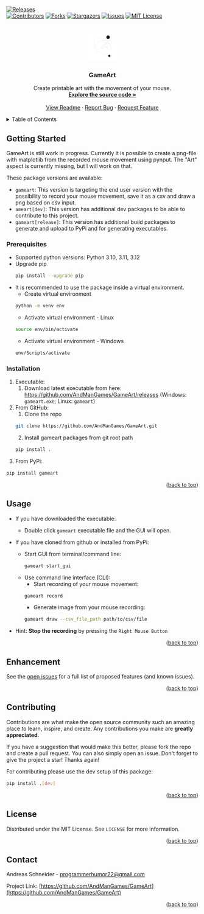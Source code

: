 <a name="readme-top"></a>

<!-- PROJECT SHIELDS -->
[![Releases][releases-shield]][releases-url] \
[![Contributors][contributors-shield]][contributors-url]
[![Forks][forks-shield]][forks-url]
[![Stargazers][stars-shield]][stars-url]
[![Issues][issues-shield]][issues-url]
[![MIT License][license-shield]][license-url]

<!-- PROJECT LOGO -->
<br />
<div align="center">
  <a href="https://github.com/AndManGames/GameArt">
    <img src="images/logo.png" alt="Logo" width="80" height="80">
  </a>

<h3 align="center">GameArt</h3>

  <p align="center">
    Create printable art with the movement of your mouse.
    <br />
    <a href="https://github.com/AndManGames/GameArt"><strong>Explore the source code »</strong></a>
    <br />
    <br />
    <a href="https://github.com/AndManGames/GameArt">View Readme</a>
    ·
    <a href="https://github.com/AndManGames/GameArt/issues">Report Bug</a>
    ·
    <a href="https://github.com/AndManGames/GameArt/issues">Request Feature</a>
  </p>
</div>



<!-- TABLE OF CONTENTS -->
<details>
  <summary>Table of Contents</summary>
  <ol>
    <li>
      <a href="#getting-started">Getting Started</a>
      <ul>
        <li><a href="#prerequisites">Prerequisites</a></li>
        <li><a href="#installation">Installation</a></li>
      </ul>
    </li>
    <li><a href="#usage">Usage</a></li>
    <li><a href="#enhancement">Enhancement</a></li>
    <li><a href="#contributing">Contributing</a></li>
    <li><a href="#license">License</a></li>
    <li><a href="#contact">Contact</a></li>
  </ol>
</details>


<!-- GETTING STARTED -->
## Getting Started

GameArt is still work in progress. Currently it is possible to create a png-file with matplotlib from the recorded mouse movement using pynput. The "Art" aspect is currently missing, but I will work on that.

These package versions are available:
* `gameart`: This version is targeting the end user version with the possibility to record your mouse movement, save it as a csv and draw a png based on csv input.
* `ameart[dev]`: This version has additional dev packages to be able to contribute to this project.
* `gameart[release]`: This version has additional build packages to generate and upload to PyPi and for generating executables.


### Prerequisites

* Supported python versions: Python 3.10, 3.11, 3.12
* Upgrade pip
  ```sh
  pip install --upgrade pip
  ```
* It is recommended to use the package inside a virtual environment.
    * Create virtual environment
    ```sh
    python -m venv env
    ```
    * Activate virtual environment - Linux
    ```sh
    source env/bin/activate
    ```
    * Activate virtual environment - Windows
    ```sh
    env/Scripts/activate
    ```

### Installation

1. Executable:
    1. Download latest executable from here: https://github.com/AndManGames/GameArt/releases (Windows: `gameart.exe`; Linux: `gameart`)
2. From GitHub:
    1. Clone the repo
    ```sh
    git clone https://github.com/AndManGames/GameArt.git
    ```
    2. Install gameart packages from git root path
    ```sh
    pip install .
    ```
3. From PyPi:
  ```sh
  pip install gameart
  ```

<p align="right">(<a href="#readme-top">back to top</a>)</p>



<!-- USAGE EXAMPLES -->
## Usage

* If you have downloaded the executable:
    * Double click `gameart` executable file and the GUI will open.
* If you have cloned from github or installed from PyPi:
    * Start GUI from terminal/command line:
        ```sh
        gameart start_gui
        ```
    * Use command line interface (CLI):
        * Start recording of your mouse movement:
        ```sh
        gameart record
        ```
        * Generate image from your mouse recording:
        ```sh
        gameart draw --csv_file_path path/to/csv/file
        ```

* Hint: **Stop the recording** by pressing the `Right Mouse Button`

<p align="right">(<a href="#readme-top">back to top</a>)</p>



<!-- Enhancement requests and Issues -->
## Enhancement

See the [open issues](https://github.com/AndManGames/GameArt/issues) for a full list of proposed features (and known issues).

<p align="right">(<a href="#readme-top">back to top</a>)</p>



<!-- CONTRIBUTING -->
## Contributing

Contributions are what make the open source community such an amazing place to learn, inspire, and create. Any contributions you make are **greatly appreciated**.

If you have a suggestion that would make this better, please fork the repo and create a pull request. You can also simply open an issue.
Don't forget to give the project a star! Thanks again!

For contributing please use the dev setup of this package:
  ```sh
  pip install .[dev]
  ```

<p align="right">(<a href="#readme-top">back to top</a>)</p>



<!-- LICENSE -->
## License

Distributed under the MIT License. See `LICENSE` for more information.

<p align="right">(<a href="#readme-top">back to top</a>)</p>



<!-- CONTACT -->
## Contact

Andreas Schneider - programmerhumor22@gmail.com

Project Link: [https://github.com/AndManGames/GameArt](https://github.com/AndManGames/GameArt)

<p align="right">(<a href="#readme-top">back to top</a>)</p>



<!-- MARKDOWN LINKS & IMAGES -->
<!-- https://www.markdownguide.org/basic-syntax/#reference-style-links -->
[releases-shield]: https://img.shields.io/github/v/release/AndManGames/GameArt?logo=github&style=for-the-badge&label=Latest%20Release
[releases-url]: https://github.com/AndManGames/GameArt/releases
[contributors-shield]: https://img.shields.io/github/contributors/AndManGames/GameArt.svg?logo=github
[contributors-url]: https://github.com/AndManGames/GameArt/graphs/contributors
[forks-shield]: https://img.shields.io/github/forks/AndManGames/GameArt.svg?logo=github
[forks-url]: https://github.com/AndManGames/GameArt/network/members
[stars-shield]: https://img.shields.io/github/stars/AndManGames/GameArt.svg?logo=github
[stars-url]: https://github.com/AndManGames/GameArt/stargazers
[issues-shield]: https://img.shields.io/github/issues/AndManGames/GameArt.svg?logo=github
[issues-url]: https://github.com/AndManGames/GameArt/issues
[license-shield]: https://img.shields.io/github/license/AndManGames/GameArt.svg?logo=github
[license-url]: https://github.com/AndManGames/GameArt/blob/master/LICENSE.txt
[product-screenshot]: images/screenshot.png
